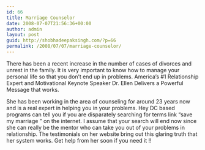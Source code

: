 ```yaml
---
id: 66
title: Marriage Counselor
date: 2008-07-07T21:56:36+00:00
author: admin
layout: post
guid: http://shobhadeepaksingh.com/?p=66
permalink: /2008/07/07/marriage-counselor/
---
```

There has been a recent increase in the number of cases of divorces and unrest in the family. It is very important to know how to manage your personal life so that you don&#8217;t end up in problems. America&#8217;s #1 Relationship Expert and Motivational Keynote Speaker Dr. Ellen Delivers a Powerful Message that works.
  
She has been working in the area of counseling for around 23 years now and is a real expert in helping you in your problems. Hey DC based programs can tell you if you are disparately searching for terms link &#8220;save my marriage &#8221; on the internet. I assume that your search will end now since she can really be the mentor who can take you out of your problems in relationship. The testimonials on her website bring out this glaring truth that her system works. Get help from her soon if you need it !!